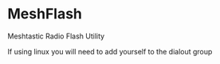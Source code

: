 # MeshFlash
Meshtastic Radio Flash Utility

If using linux you will need to add yourself to the dialout group


